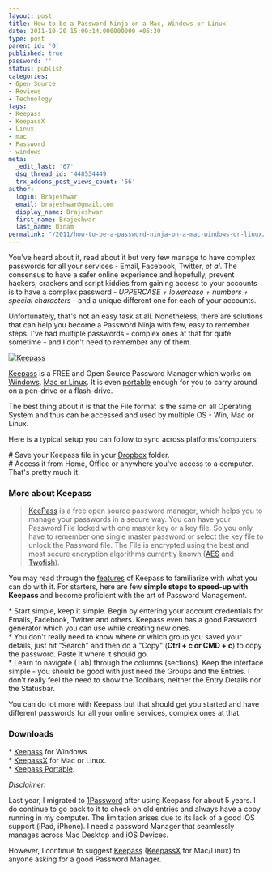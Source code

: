 ```yaml
---
layout: post
title: How to be a Password Ninja on a Mac, Windows or Linux
date: 2011-10-20 15:09:14.000000000 +05:30
type: post
parent_id: '0'
published: true
password: ''
status: publish
categories:
- Open Source
- Reviews
- Technology
tags:
- Keepass
- KeepassX
- Linux
- mac
- Password
- windows
meta:
  _edit_last: '67'
  dsq_thread_id: '448534449'
  trx_addons_post_views_count: '56'
author:
  login: Brajeshwar
  email: brajeshwar@gmail.com
  display_name: Brajeshwar
  first_name: Brajeshwar
  last_name: Oinam
permalink: "/2011/how-to-be-a-password-ninja-on-a-mac-windows-or-linux/"
---
```

<p>You've heard about it, read about it but very few manage to have complex passwords for all your services - Email, Facebook, Twitter, <em>et al</em>. The consensus to have a safer online experience and hopefully, prevent hackers, crackers and script kiddies from gaining access to your accounts is to have a complex password - <em>UPPERCASE + lowercase + numbers + special characters</em> - and a unique different one for each of your accounts.</p>
<p>Unfortunately, that's not an easy task at all. Nonetheless, there are solutions that can help you become a Password Ninja with few, easy to remember steps. I've had multiple passwords - complex ones at that for quite sometime - and I don't need to remember any of them.</p>

<p><a href="http://keepass.info/"><img src="/static/2011/10/keepass.png" alt="Keepass" class="aligncenter" /></a></p>
<p><a href="http://keepass.info/">Keepass</a> is a FREE and Open Source Password Manager which works on <a href="http://keepass.info/">Windows</a>, <a href="http://www.keepassx.org/">Mac or Linux</a>. It is even <a href="http://portableapps.com/apps/utilities/keepass_portable">portable</a> enough for you to carry around on a pen-drive or a flash-drive.</p>
<p>The best thing about it is that the File format is the same on all Operating System and thus can be accessed and used by multiple OS - Win, Mac or Linux.</p>
<p>Here is a typical setup you can follow to sync across platforms/computers:</p>
<p># Save your Keepass file in your <a href="http://www.dropbox.com/">Dropbox</a> folder.<br />
# Access it from Home, Office or anywhere you've access to a computer. That's pretty much it.</p>
<h3>More about Keepass</h3>
<blockquote><p><a href="http://keepass.info/">KeePass</a> is a free open source password manager, which helps you to manage your passwords in a secure way. You can have your Password File locked with one master key or a key file. So you only have to remember one single master password or select the key file to unlock the Password file. The File is encrypted using the best and most secure encryption algorithms currently known (<a href="http://en.wikipedia.org/wiki/Advanced_Encryption_Standard">AES</a> and <a href="http://en.wikipedia.org/wiki/Twofish">Twofish</a>).</p></blockquote>
<p>You may read through the <a href="http://keepass.info/features.html">features</a> of Keepass to familiarize with what you can do with it. For starters, here are few <strong>simple steps to speed-up with Keepass</strong> and become proficient with the art of Password Management.</p>
<p>* Start simple, keep it simple. Begin by entering your account credentials for Emails, Facebook, Twitter and others. Keepass even has a good Password generator which you can use while creating new ones.<br />
* You don't really need to know where or which group you saved your details, just hit "Search" and then do a "Copy" (<strong>Ctrl + c or CMD + c</strong>) to copy the password. Paste it where it should go.<br />
* Learn to navigate (Tab) through the columns (sections). Keep the interface simple - you should be good with just need the Groups and the Entries. I don't really feel the need to show the Toolbars, neither the Entry Details nor the Statusbar.</p>
<p>You can do lot more with Keepass but that should get you started and have different passwords for all your online services, complex ones at that.</p>
<h3>Downloads</h3>
<p>* <a href="http://keepass.info/download.html">Keepass</a> for Windows.<br />
* <a href="http://www.keepassx.org/downloads/">KeepassX</a> for Mac or Linux.<br />
* <a href="http://portableapps.com/apps/utilities/keepass_portable">Keepass Portable</a>.</p>
<p><em>Disclaimer:</em></p>
<p>Last year, I migrated to <a href="http://agilebits.com/onepassword">1Password</a> after using Keepass for about 5 years. I do continue to go back to it to check on old entries and always have a copy running in my computer. The limitation arises due to its lack of a good iOS support (iPad, iPhone). I need a password Manager that seamlessly manages across Mac Desktop and iOS Devices.</p>
<p>However, I continue to suggest <a href="http://keepass.info/">Keepass</a> (<a href="http://www.keepassx.org/">KeepassX</a> for Mac/Linux) to anyone asking for a good Password Manager.</p>
